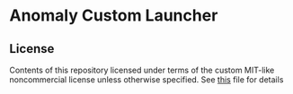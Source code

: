 # Anomaly Custom Launcher

## License

Contents of this repository licensed under terms of the custom MIT-like noncommercial license unless otherwise specified. See [this](./LICENSE.md) file for details
